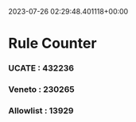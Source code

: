 2023-07-26 02:29:48.401118+00:00
# Rule Counter 
 ### UCATE : 432236

 ### Veneto : 230265

 ### Allowlist : 13929